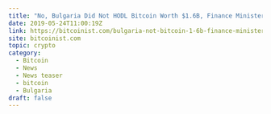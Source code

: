 ```yaml
---
title: "No, Bulgaria Did Not HODL Bitcoin Worth $1.6B, Finance Minister Claimed"
date: 2019-05-24T11:00:19Z
link: https://bitcoinist.com/bulgaria-not-bitcoin-1-6b-finance-minister/?utm_medium=RSS&utm_source=hune
site: bitcoinist.com
topic: crypto
category:
  - Bitcoin
  - News
  - News teaser
  - bitcoin
  - Bulgaria
draft: false
---
```


